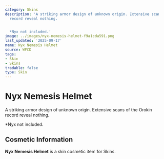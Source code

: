 ```yaml
---
category: Skins
description: 'A striking armor design of unknown origin. Extensive scans of the Orokin
  record reveal nothing.


  *Nyx not included.'
image: ../images/nyx-nemesis-helmet-f9a1cda591.png
last_updated: '2025-09-17'
name: Nyx Nemesis Helmet
source: WFCD
tags:
- Skin
- Skins
tradable: false
type: Skin
---
```


# Nyx Nemesis Helmet

A striking armor design of unknown origin. Extensive scans of the Orokin record reveal nothing.

*Nyx not included.

## Cosmetic Information

**Nyx Nemesis Helmet** is a skin cosmetic item for Skins.

